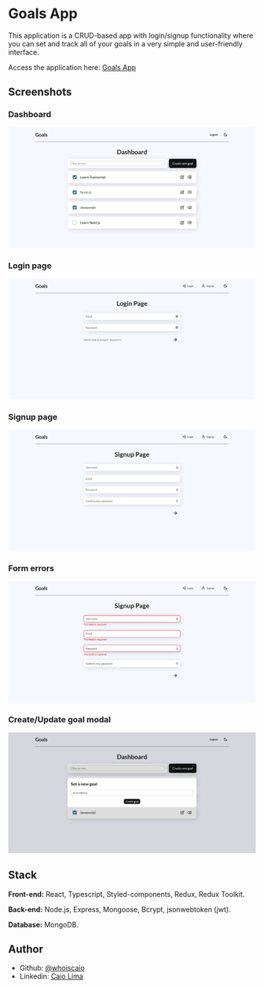 # Goals App

This application is a CRUD-based app with login/signup functionality where you can set and track all of your goals in a very simple and user-friendly interface.

Access the application here:
[Goals App](https://whoiscaio-goals-app.herokuapp.com/)

## Screenshots


### Dashboard
![Dashboard](./.github/dashboard.png)

### Login page
![Login page](./.github/login-page.png)

### Signup page
![Signup page](./.github/signup-page.png)

### Form errors
![Form errors](./.github/form-errors.png)

### Create/Update goal modal
![Create/update goal modal](./.github/create-goal.png)


## Stack

**Front-end:** React, Typescript, Styled-components, Redux, Redux Toolkit.

**Back-end:** Node.js, Express, Mongoose, Bcrypt, jsonwebtoken (jwt).

**Database:** MongoDB.

## Author

- Github: [@whoiscaio](https://www.github.com/octokatherine)
- Linkedin: [Caio Lima](https://www.linkedin.com/in/lima-caio)

